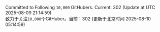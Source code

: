 Committed to Following `10,000` GitHubers. Current: <!-- FOLLOWING_COUNT -->302<!-- FOLLOWING_COUNT --> (Update at UTC <!-- LAST_UPDATED -->2025-08-09 21:14:59<!-- LAST_UPDATED -->)<br>
致力于关注`10,000`个GitHuber。当前：<!-- FOLLOWING_COUNT -->302<!-- FOLLOWING_COUNT --> (更新于北京时间 <!-- LAST_UPDATED_CST -->2025-08-10 05:14:59<!-- LAST_UPDATED_CST -->)
